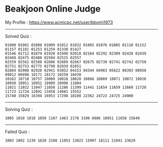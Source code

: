 # Beakjoon Online Judge

My Profile : https://www.acmicpc.net/user/bbomi1973

---

Solved Quiz : 
```
01000 01001 01008 01009 01012 01032 01065 01076 01085 01110 01152 01157 01181 01253 01259 01330 01427 
01546 01712 01874 01920 01940 02018 02164 02292 02309 02438 02439 02468 02475 02480 02504 02525 02557
02559 02562 02588 02606 02609 02667 02675 02739 02741 02742 02750 02751 02753 02775 02798 02839 02851
02884 02908 02920 02941 03052 04153 04344 04963 05622 08393 08958 09012 09498 10171 10172 10250 10430
10162 10718 10757 10809 10818 10828 10866 10869 10871 10872 10926 10950 10951 10952 10989 10998 11004
11021 11022 11047 11050 11286 11399 11441 11654 11659 11660 11720 11723 11724 12891 13458 14681 15552
15740 15829 16394 16953 17298 18108 22362 24723 24725 24900
```

---

Solving Quiz :
```
1005 1010 1018 1050 1107 1463 2178 3190 6086 10951 11658 15649
```

---

Failed Quiz :
```
1003 1092 1239 1620 2108 11053 13023 15997 18111 21941 23629
```